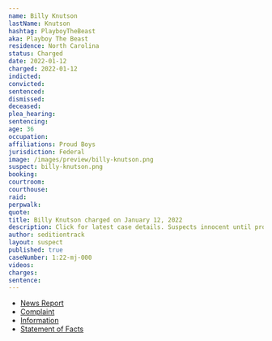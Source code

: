 ```yaml
---
name: Billy Knutson
lastName: Knutson
hashtag: PlayboyTheBeast
aka: Playboy The Beast
residence: North Carolina
status: Charged
date: 2022-01-12
charged: 2022-01-12
indicted:
convicted:
sentenced:
dismissed:
deceased:
plea_hearing:
sentencing:
age: 36
occupation:
affiliations: Proud Boys
jurisdiction: Federal
image: /images/preview/billy-knutson.png
suspect: billy-knutson.png
booking:
courtroom:
courthouse:
raid:
perpwalk:
quote:
title: Billy Knutson charged on January 12, 2022
description: Click for latest case details. Suspects innocent until proven guilty.
author: seditiontrack
layout: suspect
published: true
caseNumber: 1:22-mj-000
videos:
charges:
sentence:
---
```

- [News Report](https://www.billboard.com/music/rb-hip-hop/south-dakota-man-charged-capitol-riot-rap-videos-1235019121/)
- [Complaint](https://www.justice.gov/usao-dc/case-multi-defendant/file/1481301/download)
- [Information](https://extremism.gwu.edu/sites/g/files/zaxdzs2191/f/Billy%20Knutson%20Information.pdf)
- [Statement of Facts](https://www.justice.gov/usao-dc/case-multi-defendant/file/1481306/download)
